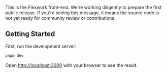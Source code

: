 This is the Flexwork front-end. We're working diligently to prepare the first public release. If you're seeing this message, it means the source code is not yet ready for community review or contributions

## Getting Started

First, run the development server:

```bash
pnpm dev
```

Open [http://localhost:3000](http://localhost:3000) with your browser to see the result.